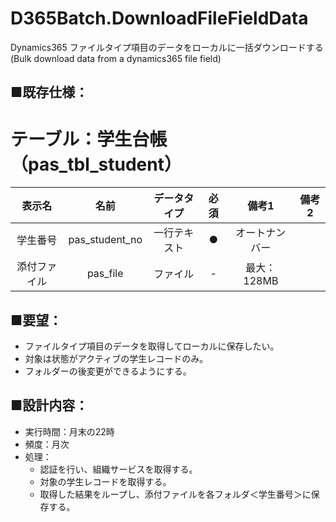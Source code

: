# D365Batch.DownloadFileFieldData
Dynamics365 ファイルタイプ項目のデータをローカルに一括ダウンロードする(Bulk download data from a dynamics365 file field)

## ■既存仕様：
# テーブル：学生台帳（pas_tbl_student）
| 表示名 | 名前 | データタイプ | 必須 | 備考1 | 備考2 |
|:---:|:---:|:---:|:---:|:---:|:---:|
|学生番号 |pas_student_no |一行テキスト |● |オートナンバー | | 
|添付ファイル |pas_file |ファイル |-|最大：128MB | |


## ■要望：
- ファイルタイプ項目のデータを取得してローカルに保存したい。
- 対象は状態がアクティブの学生レコードのみ。
- フォルダーの後変更ができるようにする。

## ■設計内容：
- 実行時間：月末の22時
- 頻度：月次
- 処理：
  - 認証を行い、組織サービスを取得する。
  - 対象の学生レコードを取得する。
  - 取得した結果をループし、添付ファイルを各フォルダ＜学生番号＞に保存する。
